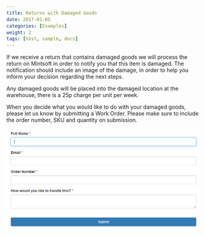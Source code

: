 ```yaml
---
title: Returns with Damaged Goods
date: 2017-01-05
categories: [Examples]
weight: 2
tags: [test, sample, docs]
---
```

If we receive a return that contains damaged goods we will process the return on Mintsoft in order to notify you that this item is damaged. The notification should include an image of the damage, in order to help you inform your decision regarding the next steps. 

 

Any damaged goods will be placed into the damaged location at the warehouse, there is a 25p charge per unit per week. 

 

When you decide what you would like to do with your damaged goods, please let us know by submitting a Work Order. Please make sure to include the order number, SKU and quantity on submission.


![Damaged Return Form](damaged-form.png "Damaged Return Form")
